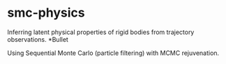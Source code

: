 # smc-physics
Inferring latent physical properties of rigid bodies from trajectory observations.
*Bullet

Using Sequential Monte Carlo (particle filtering) with MCMC rejuvenation.
